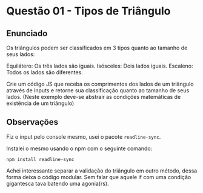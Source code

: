 # Questão 01 - Tipos de Triângulo

## Enunciado

Os triângulos podem ser classificados em 3 tipos quanto ao tamanho de seus lados: 

Equilátero: Os três lados são iguais.
Isósceles: Dois lados iguais.
Escaleno: Todos os lados são diferentes.

Crie um código JS que receba os comprimentos dos lados de um triângulo através de inputs e retorne sua classificação quanto ao tamanho de seus lados. (Neste exemplo deve-se abstrair as condições matemáticas de existência de um triângulo)

## Observações

Fiz o input pelo console mesmo, usei o pacote `readline-sync`.

Instalei o mesmo usando o npm com o seguinte comando:

    npm install readline-sync    

Achei interessante separar a validação do triângulo em outro método, dessa forma deixa o código modular. Sem falar que aquele if com uma condição gigantesca tava batendo uma agonia(rs).



